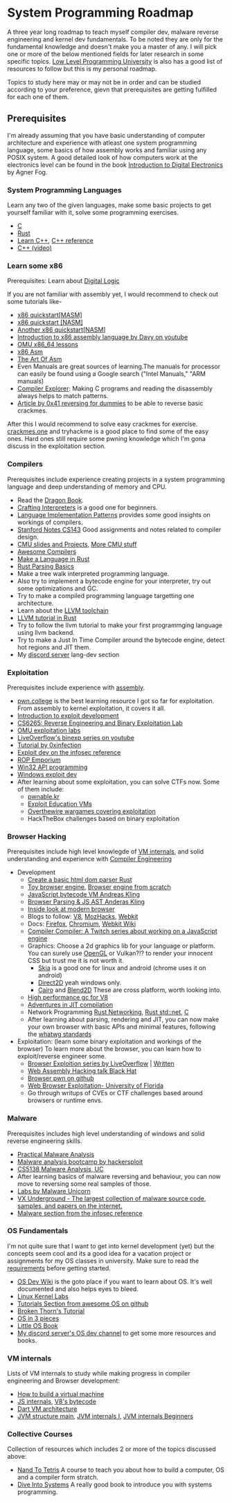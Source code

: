 # System Programming Roadmap

A three year long roadmap to teach myself compiler dev, malware reverse engineering and kernel dev fundamentals. To be noted they are only for the fundamental knowledge and doesn't make you a master of any. I will pick one or more of the below mentioned fields for later research in some specific topics. [Low Level Programming University](https://github.com/gurugio/lowlevelprogramming-university) is also has a good list of resources to follow but this is my personal roadmap.

Topics to study here may or may not be in order and can be studied according to your preference, gievn that prerequisites are getting fulfilled for each one of them.

## Prerequisites

I'm already assuming that you have basic understanding of computer architecture and experience with atleast one system programming language, some basics of how assembly works and familiar using any POSIX system. A good detailed look of how computers work at the electronics level can be found in the book [Introduction to Digital Electronics](https://agner.org/digital/digital_electronics_agner_fog.pdf) by Agner Fog.

### System Programming Languages
Learn any two of the given languages, make some basic projects to get yourself familiar with it, solve some programming exercises.
- [C](https://beej.us/guide/bgc/)
- [Rust](https://doc.rust-lang.org/stable/book/)
- [Learn C++](https://www.learncpp.com/), [C++ reference](https://en.cppreference.com/w/)
- [C++ (video)](https://www.youtube.com/playlist?list=PLlrATfBNZ98dudnM48yfGUldqGD0S4FFb)

### Learn some x86
Prerequisites: Learn about [Digital Logic](https://agner.org/digital/digital_electronics_agner_fog.pdf)

If you are not familiar with assembly yet, I would recommend to check out some tutorials like-
- [x86 quickstart[MASM]](https://www.cs.virginia.edu/~evans/cs216/guides/x86.html)
- [x86 quickstart [NASM]](https://cs.lmu.edu/~ray/notes/nasmtutorial/)
- [Another x86 quickstart[NASM]](https://asmtutor.com/)
- [Introduction to x86 assembly language by Davy on youtube](https://www.youtube.com/playlist?list=PLmxT2pVYo5LB5EzTPZGfFN0c2GDiSXgQe)
- [OMU x86_64 lessons](https://omu.rce.so/lessons/asm-x86-64/)
- [x86 Asm](https://en.wikibooks.org/wiki/X86_Assembly)
- [The Art Of Asm](https://www.plantation-productions.com/Webster/www.artofasm.com/Linux/HTML/AoATOC.html)
- Even Manuals are great sources of learning.The manuals for processor can easily be found using a Google search ("Intel Manuals," "ARM manuals)
- [Compiler Explorer](https://godbolt.org/): Making C programs and reading the disassembly always helps to match patterns.
- [Article by 0x41 reversing for dummies](https://0x41.cf/reversing/2021/07/21/reversing-x86-and-c-code-for-beginners.html) to be able to reverse basic crackmes.

After this I would recommend to solve easy crackmes for exercise. [crackmes.one](https://crackmes.one) and tryhackme is a good place to find some of the easy ones. Hard ones still require some pwning knowledge which I'm gona discuss in the exploitation section.

### Compilers

Prerequisites include experience creating projects in a system programming language and deep understanding of memory and CPU.

- Read the [Dragon Book](https://en.wikipedia.org/wiki/Compilers:_Principles,_Techniques,_and_Tools).
- [Crafting Interpreters](https://craftinginterpreters.com/) is a good one for beginners.
- [Language Implementation Patterns](https://pragprog.com/titles/tpdsl/language-implementation-patterns/) provides some good insights on workings of compilers.
- [Stanford Notes CS143](https://web.stanford.edu/class/archive/cs/cs143/cs143.1128) Good assignments and notes related to compiler design.
- [CMU slides and Projects](https://www.cs.cmu.edu/~janh/courses/411/16/schedule.html), [More CMU stuff](http://people.cs.uchicago.edu/~blume/classes/aut2008/proglang/text/offline.pdf)
- [Awesome Compilers](https://github.com/aalhour/awesome-compilers)
- [Make a Language in Rust](https://arzg.github.io/lang/)
- [Rust Parsing Basics](https://domenicquirl.github.io/blog/parsing-basics/)
- Make a tree walk interpreted programming language.
- Also try to implement a bytecode engine for your interpreter, try out some optimizations and GC.
- Try to make a compiled programming language targetting one architecture.
- Learn about the [LLVM toolchain](https://llvm.org/docs/)
- [LLVM tutorial in Rust](https://github.com/jauhien/iron-kaleidoscope)
- Try to follow the llvm tutorial to make your first programmging language using llvm backend.
- Try to make a Just In Time Compiler around the bytecode engine, detect hot regions and JIT them.
- My [discord server](https://discord.gg/RrDnEj6r9k) lang-dev section

### Exploitation
Prerequisites include experience with [assembly](#learn-some-x86).
- [pwn.college](https://pwn.college) is the best learning resource I got so far for exploitation. From assembly to kernel exploitation, it covers it all.
- [Introduction to exploit development](https://samsclass.info/127/ED_2020.shtml)
- [CS6265: Reverse Engineering and Binary Exploitation Lab](https://tc.gts3.org/cs6265/2021/_static/tut.pdf)
- [OMU exploitation labs](https://omu.rce.so/gcc-2022/)
- [LiveOverflow's binexp series on youtube](https://www.youtube.com/playlist?list=PLhixgUqwRTjxglIswKp9mpkfPNfHkzyeN)
- [Tutorial by 0xinfection](https://0xinfection.github.io/reversing/)
- [Exploit dev on the infosec reference](https://github.com/rmusser01/Infosec_Reference/blob/master/Draft/Exploit_Dev.md)
- [ROP Emporium](https://ropemporium.com/index.html)
- [Win32 API programming](https://riptutorial.com/Download/win32-api.pdf)
- [Windows exploit dev](https://github.com/FULLSHADE/WindowsExploitationResources)
- After learning about some exploitation, you can solve CTFs now. Some of them include:
  -  [pwnable.kr](https://pwnable.kr)
  -  [Exploit Education VMs](https://exploit.education/)
  -  [Overthewire wargames covering exploitation](https://overthewire.org/wargames)
  -  HackTheBox challenges based on binary exploitation

### Browser Hacking
Prerequisites include high level knowlegde of [VM internals](#vm-internals), and solid understanding and experience with [Compiler Engineering](#compilers----6-9-months)
- Development
  - [Create a basic html dom parser Rust](https://www.youtube.com/watch?v=brhuVn91EdY)
  - [Toy browser engine](https://limpet.net/mbrubeck/2014/08/08/toy-layout-engine-1.html), [Browser engine from scratch](https://zerox-dg.github.io/blog/2020/05/29/Browser-from-Scratch-Introduction/)
  - [JavaScript bytecode VM Andreas Kling](https://www.youtube.com/playlist?list=PLMOpZvQB55beChggmvk-sUm8X_vSezpqL)
  - [Browser Parsing & JS AST Anderas Kling](https://www.youtube.com/playlist?list=PLMOpZvQB55be0Nfytz9q2KC_drvoKtkpS)
  - [Inside look at modern browser](https://developers.google.com/web/updates/2018/09/inside-browser-part1)
  - Blogs to follow: [V8](https://v8.dev/blog), [MozHacks](https://hacks.mozilla.org/), [Webkit](https://webkit.org/blog/)
  - Docs: [Firefox](https://firefox-source-docs.mozilla.org/index.html), [Chromium](https://chromium.googlesource.com/chromium/src/+/master/docs/README.md), [Webkit Wiki](https://chromium.googlesource.com/chromium/src/+/master/docs/README.md)
  - [Compiler Compiler: A Twitch series about working on a JavaScript engine](https://hacks.mozilla.org/2020/06/compiler-compiler-working-on-a-javascript-engine/)
  - Graphics: Choose a 2d graphics lib for your language or platform.
    You can surely use [OpenGL](https://learnopengl.com) or Vulkan?!? to render your innocent CSS but trust me it is not worth it.
    - [Skia](https://skia.org/) is a good one for linux and android (chrome uses it on android)
    - [Direct2D](https://learn.microsoft.com/en-us/windows/win32/direct2d/direct2d-portal) yeah windows only.
    - [Cairo](https://www.cairographics.org/) and [Blend2D](https://blend2d.com) These are cross platform, worth looking into.
  - [High performance gc for V8](https://v8.dev/blog/high-performance-cpp-gc)
  - [Adventures in JIT compilation](https://eli.thegreenplace.net/2017/adventures-in-jit-compilation-part-1-an-interpreter/)
  - Network Programming [Rust Networking](https://www.rust-lang.org/what/networking), [Rust std::net](https://doc.rust-lang.org/std/net/index.html), [C](https://beej.us/guide/bgnet/)
  - After learning about parsing, rendering and JIT, you can now make your own browser with basic APIs and minimal features, following the [whatwg standards](https://whatwg.org/)
- Exploitation: (learn some binary exploitation and workings of the browser)
  To learn more about the browser, you can learn how to exploit/reverse engineer some.
  - [Browser Exploition series by LiveOverflow](https://www.youtube.com/playlist?list=PLhixgUqwRTjwufDsT1ntgOY9yjZgg5H_t) | [Written](https://liveoverflow.com/topic/browser-exploitation/)
  - [Web Assembly Hacking talk Black Hat](https://www.youtube.com/watch?v=DFPD9yI-C70)
  - [Browser pwn on github](https://github.com/m1ghtym0/browser-pwn)
  - [Web Browser Exploitation- University of Florida](https://www.youtube.com/watch?v=-bfO-b5gzHc)
  - Go through writups of CVEs or CTF challenges based around browsers or runtime envs.

### Malware
Prerequisites includes high level understanding of windows and solid reverse engineering skills.
- [Practical Malware Analysis](https://www.amazon.in/Practical-Malware-Analysis-Hands-Dissecting/dp/1593272901)
- [Malware analysis bootcamp by hackersploit](https://www.youtube.com/playlist?list=PLBf0hzazHTGMSlOI2HZGc08ePwut6A2Io)
- [CS5138 Malware Analysis, UC](https://class.malware.re/)
- After learning basics of malware reversing and behaviour, you can now move to reversing some real samples of those.
- [Labs by Malware Unicorn](https://malwareunicorn.org/#/workshops)
- [VX Underground - The largest collection of malware source code, samples, and papers on the internet.](https://www.vx-underground.org/)
- [Malware section from the infosec reference](https://github.com/rmusser01/Infosec_Reference/blob/master/Draft/Malware.md)

### OS Fundamentals
I'm not quite sure that I want to get into kernel development (yet) but the concepts seem cool and its a good idea for a vacation project or assignments for my OS classes in university. Make sure to read the [requirements](https://wiki.osdev.org/Required_Knowledge) before getting started. 
- [OS Dev Wiki](https://wiki.osdev.org) is the goto place if you want to learn about OS. It's well documented and also helps eyes to bleed.
- [Linux Kernel Labs](https://linux-kernel-labs.github.io/refs/heads/master/)
- [Tutorials Section from awesome OS on github](https://github.com/jubalh/awesome-os#tutorials)
- [Broken Thorn's Tutorial](http://www.brokenthorn.com/Resources/)
- [OS in 3 pieces](https://pages.cs.wisc.edu/~remzi/OSTEP/)
- [Little OS Book](https://littleosbook.github.io/)
- [My discord server's OS dev channel](https://discord.gg/mAKetvg2eX) to get some more resources and books.

### VM internals
Lists of VM internals to study while making progress in compiler engineering and Browser development:
- [How to build a virtual machine](https://www.youtube.com/watch?v=OjaAToVkoTw)
- [JS internals](https://codeburst.io/node-js-v8-internals-an-illustrative-primer-83766e983bf6), [V8's bytecode](https://medium.com/dailyjs/understanding-v8s-bytecode-317d46c94775)
- [Dart VM architecture](https://mrale.ph/dartvm/)
- [JVM structure main](https://docs.oracle.com/javase/specs/jvms/se14/html/jvms-2.html), [JVM internals I](https://blog.jamesdbloom.com/JVMInternals.html), [JVM internals Beginners](https://www.freecodecamp.org/news/jvm-tutorial-java-virtual-machine-architecture-explained-for-beginners/)

### Collective Courses
Collection of resources which includes 2 or more of the topics discussed above:
- [Nand To Tetris](https://www.nand2tetris.org) A course to teach you about how to build a computer, OS and a compiler form stratch.
- [Dive Into Systems](https://diveintosystems.org/) A really good book to introduce you with systems programming.
